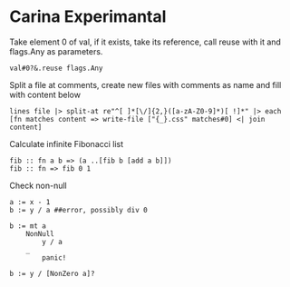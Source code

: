 # Carina Experimantal

Take element 0 of val, if it exists, take its reference, call reuse with it and flags.Any as parameters.

    val#0?&.reuse flags.Any


Split a file at comments, create new files with comments as name and fill with content below

    lines file |> split-at re"^[ ]*[\/]{2,}([a-zA-Z0-9]*)[ !]*" |> each [fn matches content => write-file ["{_}.css" matches#0] <| join content]

Calculate infinite Fibonacci list

    fib :: fn a b => (a ..[fib b [add a b]])
    fib :: fn => fib 0 1

Check non-null

    a := x - 1
    b := y / a ##error, possibly div 0

    b := mt a
        NonNull
            y / a
        _
            panic!

    b := y / [NonZero a]?
